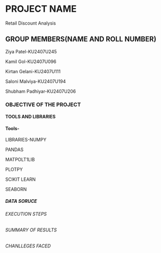# PROJECT NAME
Retail Discount Analysis
## GROUP MEMBERS(NAME AND ROLL NUMBER)
Ziya Patel-KU2407U245

Kamil Gol-KU2407U096

Kirtan Gelani-KU2407U111

Saloni Malviya-KU2407U194

Shubham Padhiyar-KU2407U206
### OBJECTIVE OF THE PROJECT
#### TOOLS AND LIBRARIES
#### Tools-

LIBRARIES-NUMPY

PANDAS

MATPOLT1LIB

PLOTPY

SCIKIT LEARN

SEABORN
##### DATA SORUCE
###### EXECUTION STEPS
###### SUMMARY OF RESULTS
###### CHANLLEGES FACED
